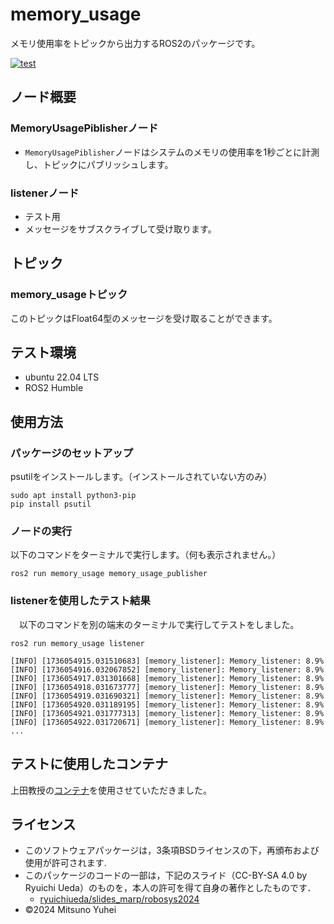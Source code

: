 # memory_usage
メモリ使用率をトピックから出力するROS2のパッケージです。

[![test](https://github.com/1137yuhei/Memory_Usage/actions/workflows/test.yml/badge.svg)](https://github.com/1137yuhei/Memory_Usage/actions/workflows/test.yml)

##  ノード概要

###  MemoryUsagePiblisherノード

- ```MemoryUsagePiblisher```ノードはシステムのメモリの使用率を1秒ごとに計測し、トピックにパブリッシュします。

###  listenerノード

- テスト用
- メッセージをサブスクライブして受け取ります。

##  トピック

###  memory_usageトピック

  このトピックはFloat64型のメッセージを受け取ることができます。

## テスト環境

- ubuntu 22.04 LTS
- ROS2 Humble

## 使用方法

### パッケージのセットアップ

  psutilをインストールします。（インストールされていない方のみ）
```
sudo apt install python3-pip
pip install psutil
```

###  ノードの実行

  以下のコマンドをターミナルで実行します。（何も表示されません。）

```
ros2 run memory_usage memory_usage_publisher
```

###  listenerを使用したテスト結果
　以下のコマンドを別の端末のターミナルで実行してテストをしました。
```
ros2 run memory_usage listener
```
```
[INFO] [1736054915.031510683] [memory_listener]: Memory_listener: 8.9%
[INFO] [1736054916.032067852] [memory_listener]: Memory_listener: 8.9%
[INFO] [1736054917.031301668] [memory_listener]: Memory_listener: 8.9%
[INFO] [1736054918.031673777] [memory_listener]: Memory_listener: 8.9%
[INFO] [1736054919.031690321] [memory_listener]: Memory_listener: 8.9%
[INFO] [1736054920.031189195] [memory_listener]: Memory_listener: 8.9%
[INFO] [1736054921.031777313] [memory_listener]: Memory_listener: 8.9%
[INFO] [1736054922.031720671] [memory_listener]: Memory_listener: 8.9%
...
```
## テストに使用したコンテナ  
上田教授の[コンテナ](https://hub.docker.com/repository/docker/ryuichiueda/ubuntu22.04-ros2)を使用させていただきました。
## ライセンス
- このソフトウェアパッケージは，3条項BSDライセンスの下，再頒布および使用が許可されます.
- このパッケージのコードの一部は，下記のスライド（CC-BY-SA 4.0 by Ryuichi Ueda）のものを，本人の許可を得て自身の著作としたものです．
    - [ryuichiueda/slides_marp/robosys2024](https://github.com/ryuichiueda/slides_marp/tree/master/robosys2024)
- ©2024 Mitsuno Yuhei

